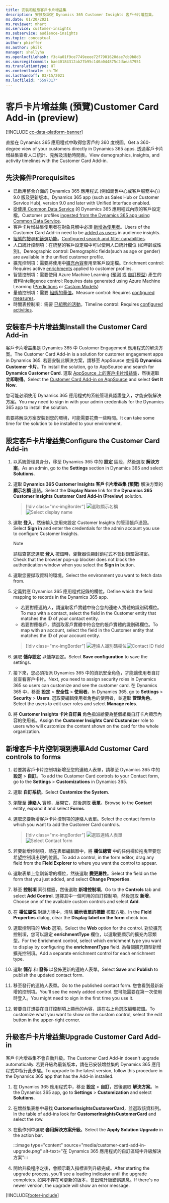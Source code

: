 ```yaml
---
title: 安裝和組態客戶卡片增益集
description: 安裝及設定 Dynamics 365 Customer Insights 客戶卡片增益集。
ms.date: 01/20/2021
ms.reviewer: mhart
ms.service: customer-insights
ms.subservice: audience-insights
ms.topic: conceptual
author: pkieffer
ms.author: philk
manager: shellyha
ms.openlocfilehash: f3c4a01f9ce7749eeee72f7901620dae7cb9b8d3
ms.sourcegitcommit: bae40184312ab27b95c140a044875c2daea37951
ms.translationtype: HT
ms.contentlocale: zh-TW
ms.lasthandoff: 03/15/2021
ms.locfileid: "5597317"
---
```

# <a name="customer-card-add-in-preview"></a><span data-ttu-id="d8817-103">客戶卡片增益集 (預覽)</span><span class="sxs-lookup"><span data-stu-id="d8817-103">Customer Card Add-in (preview)</span></span>

[!INCLUDE [cc-data-platform-banner](../includes/cc-data-platform-banner.md)]

<span data-ttu-id="d8817-104">直接在 Dynamics 365 應用程式中取得您客戶的 360 度視圖。</span><span class="sxs-lookup"><span data-stu-id="d8817-104">Get a 360-degree view of your customers directly in Dynamics 365 apps.</span></span> <span data-ttu-id="d8817-105">透過客戶卡片增益集查看人口統計、見解及活動時間表。</span><span class="sxs-lookup"><span data-stu-id="d8817-105">View demographics, insights, and activity timelines with the Customer Card Add-in.</span></span>

## <a name="prerequisites"></a><span data-ttu-id="d8817-106">先決條件</span><span class="sxs-lookup"><span data-stu-id="d8817-106">Prerequisites</span></span>

- <span data-ttu-id="d8817-107">已啟用整合介面的 Dynamics 365 應用程式 (例如銷售中心或客戶服務中心) 9.0 版及更新版本。</span><span class="sxs-lookup"><span data-stu-id="d8817-107">Dynamics 365 app (such as Sales Hub or Customer Service Hub), version 9.0 and later with Unified Interface enabled.</span></span>
- <span data-ttu-id="d8817-108">[從使用 Common Data Service](connect-power-query.md) 的 Dynamics 365 應用程式內嵌的客戶設定檔。</span><span class="sxs-lookup"><span data-stu-id="d8817-108">Customer profiles [ingested from the Dynamics 365 app using Common Data Service](connect-power-query.md).</span></span>
- <span data-ttu-id="d8817-109">客戶卡片增益集使用者在對象見解中必須 [新增為使用者](permissions.md)。</span><span class="sxs-lookup"><span data-stu-id="d8817-109">Users of the Customer Card Add-in need to be [added as users](permissions.md) in audience insights.</span></span>
- <span data-ttu-id="d8817-110">[組態的搜尋和篩選功能](search-filter-index.md)。</span><span class="sxs-lookup"><span data-stu-id="d8817-110">[Configured search and filter capabilities](search-filter-index.md).</span></span>
- <span data-ttu-id="d8817-111">人口統計控制項：在統整的客戶設定檔中可以使用人口統計欄位 (如年齡或性別)。</span><span class="sxs-lookup"><span data-stu-id="d8817-111">Demographic control: Demographic fields(such as age or gender) are available in the unified customer profile.</span></span>
- <span data-ttu-id="d8817-112">擴充控制項：需要將使用中[擴充內容](enrichment-hub.md)套用至客戶設定檔。</span><span class="sxs-lookup"><span data-stu-id="d8817-112">Enrichment control: Requires active [enrichments](enrichment-hub.md) applied to customer profiles.</span></span>
- <span data-ttu-id="d8817-113">智慧控制項：需要使用 Azure Machine Learning ([預測](predictions.md) 或 [自訂模型](custom-models.md)) 產生的資料</span><span class="sxs-lookup"><span data-stu-id="d8817-113">Intelligence control: Requires data generated using Azure Machine Learning ([Predictions](predictions.md) or [Custom Models](custom-models.md))</span></span>
- <span data-ttu-id="d8817-114">量值控制項：需要 [組態的量值](measures.md)。</span><span class="sxs-lookup"><span data-stu-id="d8817-114">Measure control: Requires [configured measures](measures.md).</span></span>
- <span data-ttu-id="d8817-115">時間表控制項：需要 [已組態的活動](activities.md)。</span><span class="sxs-lookup"><span data-stu-id="d8817-115">Timeline control: Requires [configured activities](activities.md).</span></span>

## <a name="install-the-customer-card-add-in"></a><span data-ttu-id="d8817-116">安裝客戶卡片增益集</span><span class="sxs-lookup"><span data-stu-id="d8817-116">Install the Customer Card Add-in</span></span>

<span data-ttu-id="d8817-117">客戶卡片增益集是 Dynamics 365 中 Customer Engagement 應用程式的解決方案。</span><span class="sxs-lookup"><span data-stu-id="d8817-117">The Customer Card Add-in is a solution for customer engagement apps in Dynamics 365.</span></span> <span data-ttu-id="d8817-118">若要安裝此解決方案，請移至 AppSource 並搜尋 **Dynamics Customer 卡片**。</span><span class="sxs-lookup"><span data-stu-id="d8817-118">To install the solution, go to AppSource and search for **Dynamics Customer Card**.</span></span> <span data-ttu-id="d8817-119">選取 [AppSource 上的客戶卡片增益集](https://appsource.microsoft.com/product/dynamics-365/mscrm.dynamics_365_customer_insights_customer_card_addin?tab=Overview)，然後選取 **立即取得**。</span><span class="sxs-lookup"><span data-stu-id="d8817-119">Select the [Customer Card Add-in on AppSource](https://appsource.microsoft.com/product/dynamics-365/mscrm.dynamics_365_customer_insights_customer_card_addin?tab=Overview) and select **Get It Now**.</span></span>

<span data-ttu-id="d8817-120">您可能必須使用 Dynamics 365 應用程式的系統管理員認證登入，才能安裝解決方案。</span><span class="sxs-lookup"><span data-stu-id="d8817-120">You may need to sign in with your admin credentials for the Dynamics 365 app to install the solution.</span></span>

<span data-ttu-id="d8817-121">若要將解決方案安裝到您的環境，可能需要花費一些時間。</span><span class="sxs-lookup"><span data-stu-id="d8817-121">It can take some time for the solution to be installed to your environment.</span></span>

## <a name="configure-the-customer-card-add-in"></a><span data-ttu-id="d8817-122">設定客戶卡片增益集</span><span class="sxs-lookup"><span data-stu-id="d8817-122">Configure the Customer Card Add-in</span></span>

1. <span data-ttu-id="d8817-123">以系統管理員身分，移至 Dynamics 365 中的 **設定** 區段，然後選取 **解決方案**。</span><span class="sxs-lookup"><span data-stu-id="d8817-123">As an admin, go to the **Settings** section in Dynamics 365 and select **Solutions**.</span></span>

1. <span data-ttu-id="d8817-124">選取 **Dynamics 365 Customer Insights 客戶卡片增益集 (預覽)** 解決方案的 **顯示名稱** 連結。</span><span class="sxs-lookup"><span data-stu-id="d8817-124">Select the **Display Name** link for the **Dynamics 365 Customer Insights Customer Card Add-in (Preview)** solution.</span></span>

   > [!div class="mx-imgBorder"]
   > <span data-ttu-id="d8817-125">![選取顯示名稱](media/select-display-name.png "選取顯示名稱")</span><span class="sxs-lookup"><span data-stu-id="d8817-125">![Select display name](media/select-display-name.png "Select display name")</span></span>

1. <span data-ttu-id="d8817-126">選取 **登入**，然後輸入您用來設定 Customer Insights 的管理帳戶憑證。</span><span class="sxs-lookup"><span data-stu-id="d8817-126">Select **Sign in** and enter the credentials for the admin account you use to configure Customer Insights.</span></span>

   > [!NOTE]
   > <span data-ttu-id="d8817-127">請檢查當您選取 **登入** 按鈕時，瀏覽器快顯封鎖程式不會封鎖驗證視窗。</span><span class="sxs-lookup"><span data-stu-id="d8817-127">Check that the browser pop-up blocker does not block the authentication window when you select the **Sign in** button.</span></span>

1. <span data-ttu-id="d8817-128">選取您要擷取資料的環境。</span><span class="sxs-lookup"><span data-stu-id="d8817-128">Select the environment you want to fetch data from.</span></span>

1. <span data-ttu-id="d8817-129">定義對應 Dynamics 365 應用程式記錄的欄位。</span><span class="sxs-lookup"><span data-stu-id="d8817-129">Define which the field mapping to records in the Dynamics 365 app.</span></span>
   - <span data-ttu-id="d8817-130">若要對應連絡人，請選取客戶實體中符合您的連絡人實體的識別碼欄位。</span><span class="sxs-lookup"><span data-stu-id="d8817-130">To map with a contact, select the field in the Customer entity that matches the ID of your contact entity.</span></span>
   - <span data-ttu-id="d8817-131">若要對應帳戶，請選取客戶實體中符合您的帳戶實體的識別碼欄位。</span><span class="sxs-lookup"><span data-stu-id="d8817-131">To map with an account, select the field in the Customer entity that matches the ID of your account entity.</span></span>

   > [!div class="mx-imgBorder"]
   > <span data-ttu-id="d8817-132">![連絡人識別碼欄位](media/contact-id-field.png "連絡人識別碼欄位")</span><span class="sxs-lookup"><span data-stu-id="d8817-132">![Contact ID field](media/contact-id-field.png "Contact ID field")</span></span>

1. <span data-ttu-id="d8817-133">選取 **儲存設定** 以儲存設定。</span><span class="sxs-lookup"><span data-stu-id="d8817-133">Select **Save configuration** to save the settings.</span></span>

1. <span data-ttu-id="d8817-134">接下來，您必須指派 Dynamics 365 中的資訊安全角色，才能讓使用者自訂並查看客戶卡片。</span><span class="sxs-lookup"><span data-stu-id="d8817-134">Next, you need to assign security roles in Dynamics 365 so users can customize and see the customer card.</span></span> <span data-ttu-id="d8817-135">在 Dynamics 365 中，移至 **設定** > **安全性** > **使用者**。</span><span class="sxs-lookup"><span data-stu-id="d8817-135">In Dynamics 365, go to **Settings** > **Security** > **Users**.</span></span> <span data-ttu-id="d8817-136">選取要編輯使用者角色的使用者，並選取 **管理角色**。</span><span class="sxs-lookup"><span data-stu-id="d8817-136">Select the users to edit user roles and select **Manage roles**.</span></span>

1. <span data-ttu-id="d8817-137">將 **Customer Insights 卡片自訂員** 角色指派給要為整個組織自訂卡片顯示內容的使用者。</span><span class="sxs-lookup"><span data-stu-id="d8817-137">Assign the **Customer Insights Card Customizer** role to users who will customize the content shown on the card for the whole organization.</span></span>

## <a name="add-customer-card-controls-to-forms"></a><span data-ttu-id="d8817-138">新增客戶卡片控制項到表單</span><span class="sxs-lookup"><span data-stu-id="d8817-138">Add Customer Card controls to forms</span></span>
  
1. <span data-ttu-id="d8817-139">若要將客戶卡片控制項新增至您的連絡人表單，請移至 Dynamics 365 中的 **設定** > **自訂**。</span><span class="sxs-lookup"><span data-stu-id="d8817-139">To add the Customer Card controls to your Contact form, go to the **Settings** > **Customizations** in Dynamics 365.</span></span>

1. <span data-ttu-id="d8817-140">選取 **自訂系統**。</span><span class="sxs-lookup"><span data-stu-id="d8817-140">Select **Customize the System**.</span></span>

1. <span data-ttu-id="d8817-141">瀏覽至 **連絡人** 實體，展開它，然後選取 **表單**。</span><span class="sxs-lookup"><span data-stu-id="d8817-141">Browse to the **Contact** entity, expand it and select **Forms**.</span></span>

1. <span data-ttu-id="d8817-142">選取您要新增客戶卡片控制項的連絡人表單。</span><span class="sxs-lookup"><span data-stu-id="d8817-142">Select the contact form to which you want to add the Customer Card controls.</span></span>

    > [!div class="mx-imgBorder"]
    > <span data-ttu-id="d8817-143">![選取連絡人表單](media/contact-active-forms.png "選取連絡人表單")</span><span class="sxs-lookup"><span data-stu-id="d8817-143">![Select Contact form](media/contact-active-forms.png "Select Contact form")</span></span>

1. <span data-ttu-id="d8817-144">若要新增控制項，請在表單編輯器中，將 **欄位總管** 中的任何欄位拖曳至要您希望控制項出現的位置。</span><span class="sxs-lookup"><span data-stu-id="d8817-144">To add a control, in the form editor, drag any field from the **Field Explorer** to where you want the control to appear.</span></span>

1. <span data-ttu-id="d8817-145">選取表單上您剛新增的欄位，然後選取 **變更屬性**。</span><span class="sxs-lookup"><span data-stu-id="d8817-145">Select the field on the form that you just added, and select **Change Properties**.</span></span>

1. <span data-ttu-id="d8817-146">移至 **控制項** 索引標籤，然後選取 **新增控制項**。</span><span class="sxs-lookup"><span data-stu-id="d8817-146">Go to the **Controls** tab and select **Add Control**.</span></span> <span data-ttu-id="d8817-147">選擇其中一個可用的自訂控制項，然後選取 **新增**。</span><span class="sxs-lookup"><span data-stu-id="d8817-147">Choose one of the available custom controls and select **Add**.</span></span>

1. <span data-ttu-id="d8817-148">在 **欄位屬性** 對話方塊中，清除 **顯示表單的標籤** 核取方塊。</span><span class="sxs-lookup"><span data-stu-id="d8817-148">In the **Field Properties** dialog, clear the **Display label on the form** check box.</span></span>

1. <span data-ttu-id="d8817-149">選取控制項的 **Web** 選項。</span><span class="sxs-lookup"><span data-stu-id="d8817-149">Select the **Web** option for the control.</span></span> <span data-ttu-id="d8817-150">對於擴充控制項，您可以設定 **enrichmentType** 欄位，以選取要顯示的擴充內容類型。</span><span class="sxs-lookup"><span data-stu-id="d8817-150">For the Enrichment control, select which enrichment type you want to display by configuring the **enrichmentType** field.</span></span> <span data-ttu-id="d8817-151">為每個擴充類型新增擴充控制項。</span><span class="sxs-lookup"><span data-stu-id="d8817-151">Add a separate enrichment control for each enrichment type.</span></span>

1. <span data-ttu-id="d8817-152">選取 **儲存** 和 **發佈** 以發佈更新的連絡人表單。</span><span class="sxs-lookup"><span data-stu-id="d8817-152">Select **Save** and **Publish** to publish the updated contact form.</span></span>

1. <span data-ttu-id="d8817-153">移至發行的連絡人表單。</span><span class="sxs-lookup"><span data-stu-id="d8817-153">Go to the published contact form.</span></span> <span data-ttu-id="d8817-154">您會看到最新新增的控制項。</span><span class="sxs-lookup"><span data-stu-id="d8817-154">You'll see the newly added control.</span></span> <span data-ttu-id="d8817-155">您可能需要在第一次使用時登入。</span><span class="sxs-lookup"><span data-stu-id="d8817-155">You might need to sign in the first time you use it.</span></span>

1. <span data-ttu-id="d8817-156">若要自訂想要在自訂控制項上顯示的內容，請在右上角選取編輯按鈕。</span><span class="sxs-lookup"><span data-stu-id="d8817-156">To customize what you want to show on the custom control, select the edit button in the upper-right corner.</span></span>

## <a name="upgrade-customer-card-add-in"></a><span data-ttu-id="d8817-157">升級客戶卡片增益集</span><span class="sxs-lookup"><span data-stu-id="d8817-157">Upgrade Customer Card Add-in</span></span>
<span data-ttu-id="d8817-158">客戶卡片增益集不會自動升級。</span><span class="sxs-lookup"><span data-stu-id="d8817-158">The Customer Card Add-in doesn't upgrade automatically.</span></span> <span data-ttu-id="d8817-159">若要升級為最新版本，請在已安裝增益集的 Dynamics 365 應用程式中執行此步驟。</span><span class="sxs-lookup"><span data-stu-id="d8817-159">To upgrade to the latest version, follow this procedure in the Dynamics 365 app that has the Add-in installed.</span></span>

1. <span data-ttu-id="d8817-160">在 Dynamics 365 應用程式中，移至 **設定** > **自訂**，然後選取 **解決方案**。</span><span class="sxs-lookup"><span data-stu-id="d8817-160">In the Dynamics 365 app, go to **Settings** > **Customization** and select **Solutions**.</span></span>

1. <span data-ttu-id="d8817-161">在增益集表格中尋找 **CustomerInsightsCustomerCard**，並選取該資料列。</span><span class="sxs-lookup"><span data-stu-id="d8817-161">In the table of add-ins look for **CustomerInsightsCustomerCard** and select the row.</span></span>

1. <span data-ttu-id="d8817-162">在動作列中選取 **套用解決方案升級**。</span><span class="sxs-lookup"><span data-stu-id="d8817-162">Select the **Apply Solution Upgrade** in the action bar.</span></span>

   :::image type="content" source="media/customer-card-add-in-upgrade.png" alt-text="在 Dynamics 365 應用程式的自訂區域中升級解決方案":::

1. <span data-ttu-id="d8817-164">開始升級程序之後，會顯示載入指標直到升級完成。</span><span class="sxs-lookup"><span data-stu-id="d8817-164">After starting the upgrade process, you'll see a loading indicator until the upgrade completes.</span></span> <span data-ttu-id="d8817-165">如果不存在可更新的版本，會出現升級錯誤訊息。</span><span class="sxs-lookup"><span data-stu-id="d8817-165">If there's no newer version, the upgrade will show an error message.</span></span>


[!INCLUDE[footer-include](../includes/footer-banner.md)]